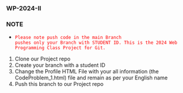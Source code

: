 ### WP-2024-II
### NOTE
- <code style="color : red">Please note push code in the main Branch pushes only your Branch with STUDENT ID. This is the 2024 Web Programming Class Project for Git.</code>


1. Clone our Project repo 
2. Create your branch with a student ID
3. Change the Profile HTML File with your all information (the CodeProblem_1.html) file and remain as per your English name
4. Push this branch to our Project repo


